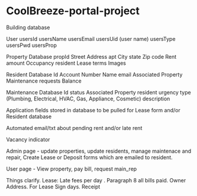 # CoolBreeze-portal-project

Building database

User
    usersId
    usersName
    usersEmail
    usersUid (user name)
    usersType
    usersPwd
    usersProp

Property Database
    propId
    Street Address
    apt
    City
    state
    Zip code
    Rent amount
    Occupancy
    resident
    Lease terms
    Images

Resident Database
    Id
    Account Number
    Name
    email
    Associated Property
    Maintenance requests
    Balance

Maintenance Database
    Id
    status
    Associated Property
    resident
    urgency
    type (Plumbing, Electrical, HVAC, Gas, Appliance, Cosmetic)
    description

Application fields stored in database to be pulled for Lease form and/or Resident database 

Automated email/txt about pending rent and/or late rent

Vacancy indicator

Admin page - update properties, update residents, manage maintenace and repair, Create Lease or Deposit forms which are emailed to resident.

User page - View property, pay bill, request main_rep

Things clarify. Lease: Late fees per day . Paragraph 8 all bills paid. Owner Address. For Lease Sign days. Receipt